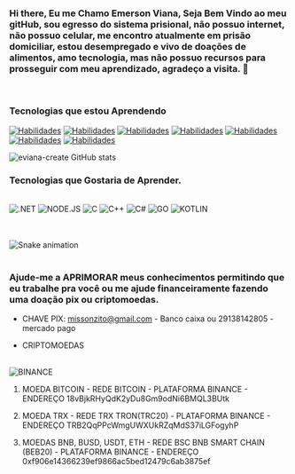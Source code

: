 ### Hi there, Eu me Chamo Emerson Viana, Seja Bem Vindo ao meu gitHub, sou egresso do sistema prisional, não possuo internet, não possuo celular, me encontro atualmente em prisão domiciliar, estou desempregado e vivo de doações de alimentos, amo tecnologia, mas não possuo recursos para prosseguir com meu aprendizado, agradeço a visita. 👋
<br/>

### Tecnologias que estou Aprendendo
[![Habilidades](https://img.shields.io/badge/HTML5-E34F26?style=for-the-badge&logo=html5&logoColor=white)](https://github.com/eviana-create/Tabela-de-todos-os-Estados/blob/main/index.html)
[![Habilidades](https://img.shields.io/badge/CSS3-1572B6?style=for-the-badge&logo=css3&logoColor=white)](https://github.com/eviana-create/Criando-menu-lateral/blob/main/style.css)
[![Habilidades](https://img.shields.io/badge/JavaScript-F7DF1E?style=for-the-badge&logo=javascript&logoColor=black)](https://github.com/eviana-create/Recriando_interfaceGrafica_netflix/tree/main/js)
[![Habilidades](https://img.shields.io/badge/Python-14354C?style=for-the-badge&logo=python&logoColor=white)](https://github.com/eviana-create/Python)
[![Habilidades](https://img.shields.io/badge/Java-ED8B00?style=for-the-badge&logo=openjdk&logoColor=white)](https://github.com/eviana-create/JavaOnline)
[![Habilidades](https://img.shields.io/badge/PHP-777BB4?style=for-the-badge&logo=php&logoColor=white)](https://github.com/eviana-create/Forum_DesenvolvimentoWeb/tree/main/Site)
[![Habilidades](https://img.shields.io/badge/React-20232A?style=for-the-badge&logo=react&logoColor=61DAFB)](https://github.com/eviana-create/Fundamentos_React.js/tree/master/src)

![eviana-create GitHub stats](https://github-readme-stats.vercel.app/api?username=eviana-create&show_icons=true&theme=tokyonight)

### Tecnologias que Gostaria de Aprender.

<div style="display: inline_block"><br/>
    <img aling="center" alt=".NET" src="https://img.shields.io/badge/.NET-5C2D91?style=for-the-badge&logo=.net&logoColor=white">
    <img aling="center" alt="NODE.JS" src="https://img.shields.io/badge/Node.js-43853D?style=for-the-badge&logo=node.js&logoColor=white">
    <img aling="center" alt="C" src="https://img.shields.io/badge/C-00599C?style=for-the-badge&logo=c&logoColor=white">
    <img aling="center" alt="C++" src="https://img.shields.io/badge/C%2B%2B-00599C?style=for-the-badge&logo=c%2B%2B&logoColor=white">
    <img aling="center" alt="C#" src="https://img.shields.io/badge/C%23-239120?style=for-the-badge&logo=c-sharp&logoColor=white">
    <img aling="center" alt="GO" src="https://img.shields.io/badge/Go-00ADD8?style=for-the-badge&logo=go&logoColor=white">
    <img aling="center" alt="KOTLIN" src="https://img.shields.io/badge/Kotlin-0095D5?&style=for-the-badge&logo=kotlin&logoColor=white">
</div>
<br/><br/a>

![Snake animation](https://github.com/eviana-create/eviana-create/blob/output/github-contribution-grid-snake.svg)
<br/><br/>

### Ajude-me a APRIMORAR meus conhecimentos permitindo que eu trabalhe pra você ou me ajude financeiramente fazendo uma doação pix ou criptomoedas.

- CHAVE PIX: missonzito@gmail.com - Banco caixa ou 29138142805 - mercado pago

- CRIPTOMOEDAS 
<div style="display: inline_block"><br/>
    <img aling="center" alt="BINANCE"  src="https://img.shields.io/badge/Binance-FCD535?style=for-the-badge&logo=binance&logoColor=white">
</div>

1. MOEDA BITCOIN - REDE BITCOIN - PLATAFORMA BINANCE - ENDEREÇO 18vBjkRHyQdK2yDu8Gm9odNi6BMQL3BUtk

2. MOEDA TRX - REDE TRX TRON(TRC20) - PLATAFORMA BINANCE - ENDEREÇO TRB2QqPPcWmgUWXUkRZqMdS37iLGFogyhP

3. MOEDAS BNB, BUSD, USDT, ETH - REDE BSC BNB SMART CHAIN (BEB20) - PLATAFORMA BINANCE - ENDEREÇO 0xf906e14366239ef9866ac5bed12479c6ab3875ef




